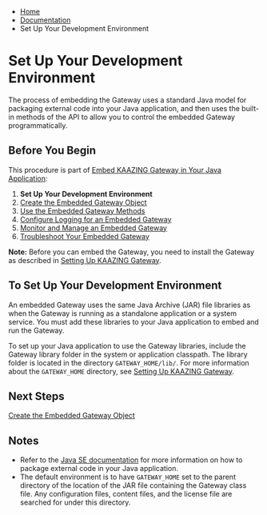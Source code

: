 -   [Home](../../index.md)
-   [Documentation](../index.md)
-   Set Up Your Development Environment

Set Up Your Development Environment
===================================

The process of embedding the Gateway uses a standard Java model for packaging external code into your Java application, and then uses the built-in methods of the API to allow you to control the embedded Gateway programmatically.

Before You Begin
----------------

This procedure is part of [Embed KAAZING Gateway in Your Java Application](../embedded/o_embed.md):

1.  **Set Up Your Development Environment**
2.  [Create the Embedded Gateway Object](../embedded/p_embed_object.md)
3.  [Use the Embedded Gateway Methods](../embedded/p_embed_methods.md)
4.  [Configure Logging for an Embedded Gateway](../embedded/p_embed_logging.md)
5.  [Monitor and Manage an Embedded Gateway](../embedded/p_embed_monitor.md)
6.  [Troubleshoot Your Embedded Gateway](../embedded/p_embed_tshoot.md)

**Note:** Before you can embed the Gateway, you need to install the Gateway as described in [Setting Up KAAZING Gateway](../about/setup-guide.md).

To Set Up Your Development Environment
--------------------------------------

An embedded Gateway uses the same Java Archive (JAR) file libraries as when the Gateway is running as a standalone application or a system service. You must add these libraries to your Java application to embed and run the Gateway.

To set up your Java application to use the Gateway libraries, include the Gateway library folder in the system or application classpath. The library folder is located in the directory `GATEWAY_HOME/lib/`. For more information about the `GATEWAY_HOME` directory, see [Setting Up KAAZING Gateway](../about/setup-guide.md).

Next Steps
----------

[Create the Embedded Gateway Object](../embedded/p_embed_object.md)

Notes
-----

-   Refer to the [Java SE documentation](http://docs.oracle.com/javase/7/docs/technotes/guides/jar/index.html "Java SE 7 Java Archive (JAR)-related APIs & Developer Guides") for more information on how to package external code in your Java application.
-   The default environment is to have `GATEWAY_HOME` set to the parent directory of the location of the JAR file containing the Gateway class file. Any configuration files, content files, and the license file are searched for under this directory.



